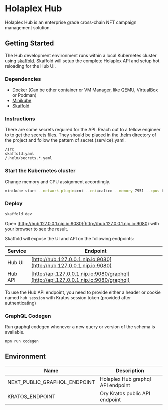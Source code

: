# Holaplex Hub

Holaplex Hub is an enterprise grade cross-chain NFT campaign management solution.

## Getting Started

The Hub development environment runs within a local Kubernetes cluster using [skaffold](https://skaffold.dev/). Skaffold will setup the complete Holaplex API and setup hot reloading for the Hub UI.

### Dependencies

- [Docker](https://docs.docker.com/desktop/) (Can be other container or VM Manager, like QEMU, VirtualBox or Podman)
- [Minikube](https://minikube.sigs.k8s.io/docs/start/)
- [Skaffold](https://skaffold.dev/)

### Instructions

There are some secrets required for the API. Reach out to a fellow engineer to to get the secrets files. They should be placed in the [.helm](./.helm) directory of the project and follow the pattern of secret.{service}.yaml.

```
/src
skaffold.yaml
/.helm/secrets.*.yaml
```

### Start the Kubernetes cluster

Change memory and CPU assignment accordingly.

```bash
minikube start --network-plugin=cni --cni=calico --memory 7951 --cpus 6
```

### Deploy

```bash
skaffold dev
```

Open [http://hub.127.0.0.1.nip.io:9080](http://hub.127.0.0.1.nip.io:9080) with your browser to see the result.

Skaffold will expose the UI and API on the following endpoints:

| Service | Endpoint                                                                             |
| ------- | ------------------------------------------------------------------------------------ |
| Hub UI  | [http://hub.127.0.0.1.nip.io:9080](http://hub.127.0.0.1.nip.io:9080)                 |
| Hub API | [http://api.127.0.0.1.nip.io:9080/graphql](http://api.127.0.0.1.nip.io:9080/graphql) |

To use the Hub API endpoint, you need to provide either a header or cookie named `hub_session` with Kratos session token (provided after authenticating)

### GraphQL Codegen

Run graphql codegen whenever a new query or version of the schema is available.

```
npm run codegen
```

## Environment

| Name                         | Description                       |
| ---------------------------- | --------------------------------- |
| NEXT_PUBLIC_GRAPHQL_ENDPOINT | Holaplex Hub graphql API endpoint |
| KRATOS_ENDPOINT              | Ory Kratos public API endpoint    |
